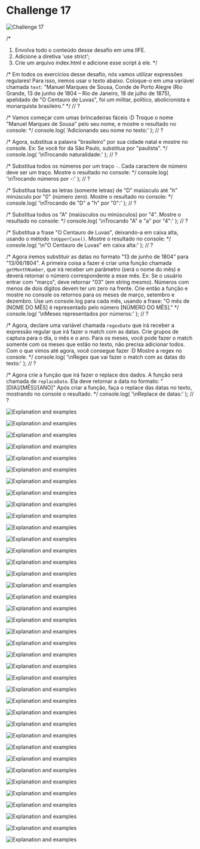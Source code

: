 # Challenge 17

![Challenge 17](https://github.com/Clara-Pacheco/exe-curso-js-ninja/blob/main/images/Curso%20JavaScript%20Ninja%20_%20Udemy%20-%20Google%20Chrome%2017_10_2022%2010_05_22.png)

/*
1. Envolva todo o conteúdo desse desafio em uma IIFE.
2. Adicione a diretiva 'use strict';
3. Crie um arquivo index.html e adicione esse script à ele.
*/


/*
Em todos os exercícios desse desafio, nós vamos utilizar expressões
regulares! Para isso, iremos usar o texto abaixo. Coloque-o em uma
variável chamada `text`:
"Manuel Marques de Sousa, Conde de Porto Alegre (Rio Grande, 13 de junho de 1804 – Rio de Janeiro, 18 de julho de 1875), apelidado de "O Centauro de Luvas", foi um militar, político, abolicionista e monarquista brasileiro."
*/
// ?


/*
Vamos começar com umas brincadeiras fáceis :D
Troque o nome "Manuel Marques de Sousa" pelo seu nome, e mostre o resultado
no console:
*/
console.log( 'Adicionando seu nome no texto:' );
// ?


/*
Agora, substitua a palavra "brasileiro" por sua cidade natal e mostre no
console.
Ex: Se você for da São Paulo, substitua por "paulista".
*/
console.log( '\nTrocando naturalidade:' );
// ?


/*
Substitua todos os números por um traço `-`. Cada caractere de número deve
ser um traço. Mostre o resultado no console:
*/
console.log( '\nTrocando números por -:' );
// ?


/*
Substitua todas as letras (somente letras) de "D" maiúsculo até "h"
minúsculo por "0" (número zero). Mostre o resultado no console:
*/
console.log( '\nTrocando de "D" a "h" por "0":' );
// ?


/*
Substitua todos os "A" (maiúsculos ou minúsculos) por "4".
Mostre o resultado no console:
*/
console.log( '\nTrocando "A" e "a" por "4":' );
// ?


/*
Substitua a frase "O Centauro de Luvas", deixando-a em caixa alta, usando
o método `toUpperCase()`. Mostre o resultado no console:
*/
console.log( '\n"O Centauro de Luvas" em caixa alta:' );
// ?


/*
Agora iremos substituir as datas no formato "13 de junho de 1804" para
"13/06/1804". A primeira coisa a fazer é criar uma função chamada
`getMonthNumber`, que irá receber um parâmetro (será o nome do mês) e deverá
retornar o número correspondente a esse mês.
Ex: Se o usuário entrar com "março", deve retornar "03" (em string mesmo).
Números com menos de dois dígitos devem ter um zero na frente.
Crie então a função e mostre no console os retornos para os meses de março,
setembro e dezembro.
Use um console.log para cada mês, usando a frase:
"O mês de [NOME DO MÊS] é representado pelo número [NÚMERO DO MÊS]."
*/
console.log( '\nMeses representados por números:' );
// ?


/*
Agora, declare uma variável chamada `regexDate` que irá receber a expressão
regular que irá fazer o match com as datas. Crie grupos de captura para o
dia, o mês e o ano. Para os meses, você pode fazer o match somente com os
meses que estão no texto, não precisa adicionar todos.
Com o que vimos até agora, você consegue fazer :D
Mostre a regex no console.
*/
console.log( '\nRegex que vai fazer o match com as datas do texto:' );
// ?


/*
Agora crie a função que irá fazer o replace dos dados. A função será chamada
de `replaceDate`. Ela deve retornar a data no formato:
"[DIA]/[MÊS]/[ANO]"
Após criar a função, faça o replace das datas no texto, mostrando no
console o resultado.
*/
console.log( '\nReplace de datas:' );
// ?

![Explanation and examples](https://github.com/Clara-Pacheco/exe-curso-js-ninja/blob/main/SECAO%2017%20-AULA%2017/1.png)

![Explanation and examples](https://github.com/Clara-Pacheco/exe-curso-js-ninja/blob/main/SECAO%2017%20-AULA%2017/2.png)

![Explanation and examples](https://github.com/Clara-Pacheco/exe-curso-js-ninja/blob/main/SECAO%2017%20-AULA%2017/3.png)

![Explanation and examples](https://github.com/Clara-Pacheco/exe-curso-js-ninja/blob/main/SECAO%2017%20-AULA%2017/4%20(2).png)

![Explanation and examples](https://github.com/Clara-Pacheco/exe-curso-js-ninja/blob/main/SECAO%2017%20-AULA%2017/4.png)

![Explanation and examples](https://github.com/Clara-Pacheco/exe-curso-js-ninja/blob/main/SECAO%2017%20-AULA%2017/5.png)

![Explanation and examples](https://github.com/Clara-Pacheco/exe-curso-js-ninja/blob/main/SECAO%2017%20-AULA%2017/6.png)

![Explanation and examples](https://github.com/Clara-Pacheco/exe-curso-js-ninja/blob/main/SECAO%2017%20-AULA%2017/7.png)

![Explanation and examples](https://github.com/Clara-Pacheco/exe-curso-js-ninja/blob/main/SECAO%2017%20-AULA%2017/8.png)

![Explanation and examples](https://github.com/Clara-Pacheco/exe-curso-js-ninja/blob/main/SECAO%2017%20-AULA%2017/9.png)

![Explanation and examples](https://github.com/Clara-Pacheco/exe-curso-js-ninja/blob/main/SECAO%2017%20-AULA%2017/10.png)

![Explanation and examples](https://github.com/Clara-Pacheco/exe-curso-js-ninja/blob/main/SECAO%2017%20-AULA%2017/11%20(2).png)

![Explanation and examples](https://github.com/Clara-Pacheco/exe-curso-js-ninja/blob/main/SECAO%2017%20-AULA%2017/11.png)

![Explanation and examples](https://github.com/Clara-Pacheco/exe-curso-js-ninja/blob/main/SECAO%2017%20-AULA%2017/12.png)

![Explanation and examples](https://github.com/Clara-Pacheco/exe-curso-js-ninja/blob/main/SECAO%2017%20-AULA%2017/13.png)

![Explanation and examples](https://github.com/Clara-Pacheco/exe-curso-js-ninja/blob/main/SECAO%2017%20-AULA%2017/15.png)

![Explanation and examples](https://github.com/Clara-Pacheco/exe-curso-js-ninja/blob/main/SECAO%2017%20-AULA%2017/16.png)

![Explanation and examples](https://github.com/Clara-Pacheco/exe-curso-js-ninja/blob/main/SECAO%2017%20-AULA%2017/17.png)

![Explanation and examples](https://github.com/Clara-Pacheco/exe-curso-js-ninja/blob/main/SECAO%2017%20-AULA%2017/18.png)

![Explanation and examples](https://github.com/Clara-Pacheco/exe-curso-js-ninja/blob/main/SECAO%2017%20-AULA%2017/19.png)

![Explanation and examples](https://github.com/Clara-Pacheco/exe-curso-js-ninja/blob/main/SECAO%2017%20-AULA%2017/20.png)

![Explanation and examples](https://github.com/Clara-Pacheco/exe-curso-js-ninja/blob/main/SECAO%2017%20-AULA%2017/21.png)

![Explanation and examples](https://github.com/Clara-Pacheco/exe-curso-js-ninja/blob/main/SECAO%2017%20-AULA%2017/22.png)

![Explanation and examples](https://github.com/Clara-Pacheco/exe-curso-js-ninja/blob/main/SECAO%2017%20-AULA%2017/23.png)

![Explanation and examples](https://github.com/Clara-Pacheco/exe-curso-js-ninja/blob/main/SECAO%2017%20-AULA%2017/24.png)

![Explanation and examples](https://github.com/Clara-Pacheco/exe-curso-js-ninja/blob/main/SECAO%2017%20-AULA%2017/25.png)

![Explanation and examples](https://github.com/Clara-Pacheco/exe-curso-js-ninja/blob/main/SECAO%2017%20-AULA%2017/26.png)

![Explanation and examples](https://github.com/Clara-Pacheco/exe-curso-js-ninja/blob/main/SECAO%2017%20-AULA%2017/27.png)

![Explanation and examples](https://github.com/Clara-Pacheco/exe-curso-js-ninja/blob/main/SECAO%2017%20-AULA%2017/28.png)

![Explanation and examples](https://github.com/Clara-Pacheco/exe-curso-js-ninja/blob/main/SECAO%2017%20-AULA%2017/29.png)

![Explanation and examples](https://github.com/Clara-Pacheco/exe-curso-js-ninja/blob/main/SECAO%2017%20-AULA%2017/30.png)

![Explanation and examples](https://github.com/Clara-Pacheco/exe-curso-js-ninja/blob/main/SECAO%2017%20-AULA%2017/31.png)

![Explanation and examples](https://github.com/Clara-Pacheco/exe-curso-js-ninja/blob/main/SECAO%2017%20-AULA%2017/32.png)

![Explanation and examples](https://github.com/Clara-Pacheco/exe-curso-js-ninja/blob/main/SECAO%2017%20-AULA%2017/33.png)

![Explanation and examples](https://github.com/Clara-Pacheco/exe-curso-js-ninja/blob/main/SECAO%2017%20-AULA%2017/34.png)

![Explanation and examples](https://github.com/Clara-Pacheco/exe-curso-js-ninja/blob/main/SECAO%2017%20-AULA%2017/35.png)

![Explanation and examples](https://github.com/Clara-Pacheco/exe-curso-js-ninja/blob/main/SECAO%2017%20-AULA%2017/36.png)

![Explanation and examples](https://github.com/Clara-Pacheco/exe-curso-js-ninja/blob/main/SECAO%2017%20-AULA%2017/37.png)